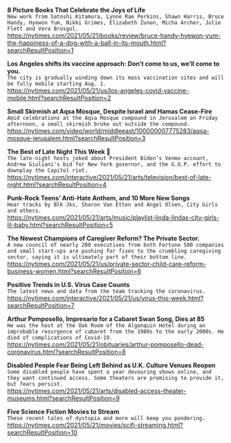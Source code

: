 **8 Picture Books That Celebrate the Joys of Life**\
`New work from Satoshi Kitamura, Lynne Rae Perkins, Shawn Harris, Bruce Handy, Hyewon Yum, Nikki Grimes, Elizabeth Zunon, Micha Archer, Julie Flett and Vera Brosgol.`\
https://nytimes.com/2021/05/21/books/review/bruce-handy-hyewon-yum-the-happiness-of-a-dog-with-a-ball-in-its-mouth.html?searchResultPosition=1

**Los Angeles shifts its vaccine approach: Don’t come to us, we’ll come to you.**\
`The city is gradually winding down its mass vaccination sites and will be fully mobile starting Aug. 1.`\
https://nytimes.com/2021/05/21/us/los-angeles-covid-vaccine-mobile.html?searchResultPosition=2

**Small Skirmish at Aqsa Mosque, Despite Israel and Hamas Cease-Fire**\
`Amid celebrations at the Aqsa Mosque compound in Jerusalem on Friday afternoon, a small skirmish broke out outside the compound.`\
https://nytimes.com/video/world/middleeast/100000007775283/aqsa-mosque-jerusalem.html?searchResultPosition=3

**The Best of Late Night This Week 🌙**\
`The late-night hosts joked about President Biden’s Venmo account, Andrew Giuliani's bid for New York governor, and the G.O.P. effort to downplay the Capitol riot.`\
https://nytimes.com/interactive/2021/05/21/arts/television/best-of-late-night.html?searchResultPosition=4

**Punk-Rock Teens’ Anti-Hate Anthem, and 10 More New Songs**\
`Hear tracks by Blk Jks, Sharon Van Etten and Angel Olsen, City Girls and others.`\
https://nytimes.com/2021/05/21/arts/music/playlist-linda-lindas-city-girls-lil-baby.html?searchResultPosition=5

**The Newest Champions of Caregiver Reform? The Private Sector.**\
`A new council of nearly 200 executives from both Fortune 500 companies and small start-ups are pushing for fixes to the crumbling caregiving sector, saying it is ultimately part of their bottom line.`\
https://nytimes.com/2021/05/21/us/private-sector-child-care-reform-business-women.html?searchResultPosition=6

**Positive Trends in U.S. Virus Case Counts**\
`The latest news and data from the team tracking the coronavirus.`\
https://nytimes.com/interactive/2021/05/21/us/virus-this-week.html?searchResultPosition=7

**Arthur Pomposello, Impresario for a Cabaret Swan Song, Dies at 85**\
`He was the host at the Oak Room of the Algonquin Hotel during an improbable resurgence of cabaret from the 1980s to the early 2000s. He died of complications of Covid-19.`\
https://nytimes.com/2021/05/21/obituaries/arthur-pomposello-dead-coronavirus.html?searchResultPosition=8

**Disabled People Fear Being Left Behind as U.K. Culture Venues Reopen**\
`Some disabled people have spent a year devouring shows online, and they want continued access. Some theaters are promising to provide it, but fears persist.`\
https://nytimes.com/2021/05/21/arts/disabled-access-theater-museums.html?searchResultPosition=9

**Five Science Fiction Movies to Stream**\
`These recent tales of dystopia and more will keep you pondering.`\
https://nytimes.com/2021/05/21/movies/scifi-streaming.html?searchResultPosition=10

